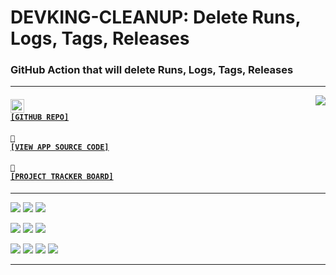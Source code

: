 # DEVKING-CLEANUP: Delete Runs, Logs, Tags, Releases 
### GitHub Action that will delete Runs, Logs, Tags, Releases

---

<a href='https://github.com/cogsmith/devking-cleanup'><img src='https://github-readme-stats.vercel.app/api/pin/?username=cogsmith&repo=devking-cleanup' align='right'></a>

#### <code><a href='https://github.com/cogsmith/devking-cleanup'><img src='https://github.githubassets.com/images/icons/emoji/octocat.png' width='22'> [GITHUB REPO]</a></code>

#### <code><a href='https://github.com/cogsmith/devking-cleanup/blob/main/app.js'>🧾 [VIEW APP SOURCE CODE]</a></code>

#### <code><a href='https://github.com/cogsmith/devking-cleanup/projects/1'>📅 [PROJECT TRACKER BOARD]</a></code>

---

[![](https://shields.io/github/package-json/v/cogsmith/devking-cleanup?label=codebase)](http://github.com/cogsmith/devking-cleanup)
[![](https://shields.io/github/last-commit/cogsmith/devking-cleanup)](https://github.com/cogsmith/devking-cleanup/commits/main)
[![](https://github.com/cogsmith/devking-cleanup/actions/workflows/DEVKING_CHECK.yml/badge.svg)](https://github.com/cogsmith/devking-cleanup/actions/workflows/DEVKING_CHECK.yml)

[![](https://shields.io/github/v/release/cogsmith/devking-cleanup?label=latest+release)](https://github.com/cogsmith/devking-cleanup/releases)
[![](https://shields.io/github/release-date/cogsmith/devking-cleanup?color=blue)](https://github.com/cogsmith/devking-cleanup/releases)
[![](https://shields.io/github/commits-since/cogsmith/devking-cleanup/latest)](https://github.com/cogsmith/devking-cleanup/commits/main)
<!-- [![](https://shields.io/github/commit-activity/m/cogsmith/devking-cleanup)](https://github.com/cogsmith/devking-cleanup/commits/main) -->

[![](https://shields.io/github/license/cogsmith/devking-cleanup?color=lightgray)](https://github.com/cogsmith/devking-cleanup/blob/main/LICENSE)
[![](https://shields.io/github/languages/code-size/cogsmith/devking-cleanup)](http://github.com/cogsmith/devking-cleanup)
[![](https://shields.io/github/repo-size/cogsmith/devking-cleanup)](http://github.com/cogsmith/devking-cleanup)
[![](https://shields.io/github/issues-raw/cogsmith/devking-cleanup)](https://github.com/cogsmith/devking-cleanup/issues)

---